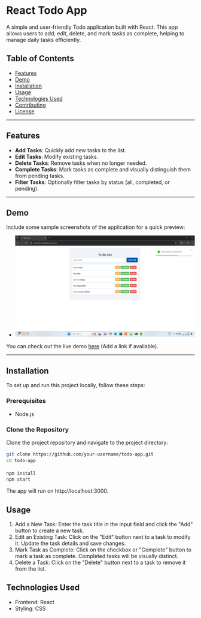 # React Todo App

A simple and user-friendly Todo application built with React. This app allows users to add, edit, delete, and mark tasks as complete, helping to manage daily tasks efficiently.

## Table of Contents

- [Features](#features)
- [Demo](#demo)
- [Installation](#installation)
- [Usage](#usage)
- [Technologies Used](#technologies-used)
- [Contributing](#contributing)
- [License](#license)

---

## Features

- **Add Tasks**: Quickly add new tasks to the list.
- **Edit Tasks**: Modify existing tasks.
- **Delete Tasks**: Remove tasks when no longer needed.
- **Complete Tasks**: Mark tasks as complete and visually distinguish them from pending tasks.
- **Filter Tasks**: Optionally filter tasks by status (all, completed, or pending).

---

## Demo

Include some sample screenshots of the application for a quick preview:

- ![Todo List view](./public/home.png)

You can check out the live demo [here](#) (Add a link if available).

---

## Installation

To set up and run this project locally, follow these steps:

### Prerequisites

- Node.js

### Clone the Repository

Clone the project repository and navigate to the project directory:

```bash
git clone https://github.com/your-username/todo-app.git
cd todo-app

npm install
npm start

```
The app will run on http://localhost:3000.

## Usage 

1. Add a New Task: Enter the task title in the input field and click the "Add" button to create a new task.
2. Edit an Existing Task: Click on the "Edit" button next to a task to modify it. Update the task details and save changes.
3. Mark Task as Complete: Click on the checkbox or "Complete" button to mark a task as complete. Completed tasks will be visually distinct.
4. Delete a Task: Click on the "Delete" button next to a task to remove it from the list.

## Technologies Used

- Frontend: React
- Styling: CSS



